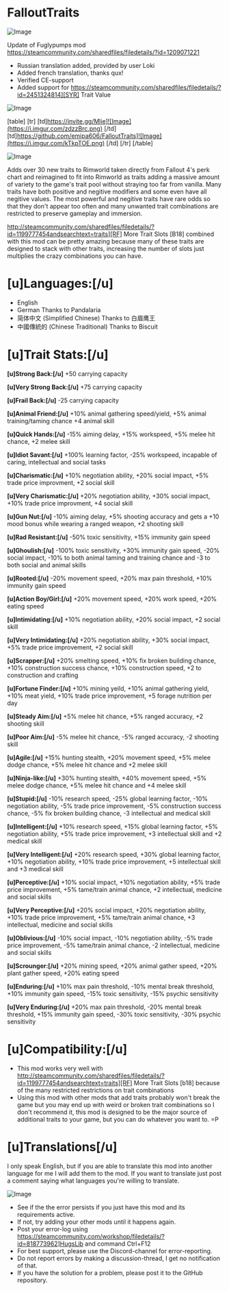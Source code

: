 # FalloutTraits

![Image](https://i.imgur.com/WAEzk68.png)

Update of Fuglypumps mod
https://steamcommunity.com/sharedfiles/filedetails/?id=1209071221

- Russian translation added, provided by user Loki
- Added french translation, thanks qux!
- Verified CE-support
- Added support for https://steamcommunity.com/sharedfiles/filedetails/?id=2451324814][SYR] Trait Value

![Image](https://i.imgur.com/7Gzt3Rg.png)


[table]
	[tr]
		[td]https://invite.gg/Mlie]![Image](https://i.imgur.com/zdzzBrc.png)
[/td]
		[td]https://github.com/emipa606/FalloutTraits]![Image](https://i.imgur.com/kTkpTOE.png)
[/td]
	[/tr]
[/table]
	
![Image](https://i.imgur.com/NOW7jU1.png)


Adds over 30 new traits to Rimworld taken directly from Fallout 4&apos;s perk chart and reimagined to fit into Rimworld as traits adding a massive amount of variety to the game&apos;s trait pool without straying too far from vanilla. Many traits have both positive and negitive modifiers and some even have all negitive values. The most powerful and negitive traits have rare odds so that they don&apos;t appear too often and many unwanted trait combinations are restricted to preserve gameplay and immersion.

http://steamcommunity.com/sharedfiles/filedetails/?id=1199777454andsearchtext=traits][RF] More Trait Slots [B18] combined with this mod can be pretty amazing because many of these traits are designed to stack with other traits, increasing the number of slots just multiplies the crazy combinations you can have.

# [u]Languages:[/u]

- English
- German Thanks to Pandalaria
- 简体中文 (Simplified Chinese) Thanks to 白眉鹰王
- 中國傳統的 (Chinese Traditional) Thanks to Biscuit

# [u]Trait Stats:[/u]


**[u]Strong Back:[/u]** 
+50 carrying capacity

**[u]Very Strong Back:[/u]**
+75 carrying capacity

**[u]Frail Back:[/u]**
-25 carrying capacity

**[u]Animal Friend:[/u]**
+10% animal gathering speed/yield, +5% animal training/taming chance +4 animal skill

**[u]Quick Hands:[/u]**
-15% aiming delay, +15% workspeed, +5% melee hit chance, +2 melee skill

**[u]Idiot Savant:[/u]**
+100% learning factor, -25% workspeed, incapable of caring, intellectual and social tasks

**[u]Charismatic:[/u]**
+10% negotiation ability, +20% social impact, +5% trade price improvment, +2 social skill

**[u]Very Charismatic:[/u]**
+20% negotiation ability, +30% social impact, +10% trade price improvment, +4 social skill

**[u]Gun Nut:[/u]**
-10% aiming delay, +5% shooting accuracy and gets a +10 mood bonus while wearing a ranged weapon, +2 shooting skill

**[u]Rad Resistant:[/u]**
-50% toxic sensitivity, +15% immunity gain speed

**[u]Ghoulish:[/u]**
-100% toxic sensitivity, +30% immunity gain speed, -20% social impact, -10% to both animal taming and training chance and -3 to both social and animal skills

**[u]Rooted:[/u]**
-20% movement speed, +20% max pain threshold, +10% immunity gain speed

**[u]Action Boy/Girl:[/u]**
+20% movement speed, +20% work speed, +20% eating speed

**[u]Intimidating:[/u]**
+10% negotiation ability, +20% social impact, +2 social skill

**[u]Very Intimidating:[/u]**
+20% negotiation ability, +30% social impact, +5% trade price improvement, +2 social skill

**[u]Scrapper:[/u]**
+20% smelting speed, +10% fix broken building chance, +10% construction success chance, +10% construction speed, +2 to construction and crafting

**[u]Fortune Finder:[/u]**
+10% mining yeild, +10% animal gathering yield, +10% meat yield, +10% trade price improvement, +5 forage nutrition per day

**[u]Steady Aim:[/u]**
+5% melee hit chance, +5% ranged accuracy, +2 shooting skill

**[u]Poor Aim:[/u]**
-5% melee hit chance, -5% ranged accuracy, -2 shooting skill

**[u]Agile:[/u]**
+15% hunting stealth, +20% movement speed, +5% melee dodge chance, +5% melee hit chance and +2 melee skill

**[u]Ninja-like:[/u]**
+30% hunting stealth, +40% movement speed, +5% melee dodge chance, +5% melee hit chance and +4 melee skill

**[u]Stupid:[/u]**
-10% research speed, -25% global learning factor, -10% negotiation ability, -5% trade price improvement, -5% construction success chance, -5% fix broken building chance, -3 intellectual and medical skill

**[u]Intelligent:[/u]**
+10% research speed, +15% global learning factor, +5% negotiation ability, +5% trade price improvement, +3 intellectual skill and +2 medical skill

**[u]Very Intelligent:[/u]**
+20% research speed, +30% global learning factor, +10% negotiation ability, +10% trade price improvement, +5 intellectual skill and +3 medical skill

**[u]Perceptive:[/u]**
+10% social impact, +10% negotiation ability, +5% trade price improvement, +5% tame/train animal chance, +2 intellectual, medicine and social skills

**[u]Very Perceptive:[/u]**
+20% social impact, +20% negotiation ability, +10% trade price improvement, +5% tame/train animal chance, +3 intellectual, medicine and social skills

**[u]Oblivious:[/u]**
-10% social impact, -10% negotiation ability, -5% trade price improvement, -5% tame/train animal chance, -2 intellectual, medicine and social skills

**[u]Scrounger:[/u]**
+20% mining speed, +20% animal gather speed, +20% plant gather speed, +20% eating speed

**[u]Enduring:[/u]**
+10% max pain threshold, -10% mental break threshold, +10% immunity gain speed, -15% toxic sensitivity, -15% psychic sensitivity

**[u]Very Enduring:[/u]**
+20% max pain threshold, -20% mental break threshold, +15% immunity gain speed, -30% toxic sensitivity, -30% psychic sensitivity

# [u]Compatibility:[/u]

- This mod works very well with http://steamcommunity.com/sharedfiles/filedetails/?id=1199777454andsearchtext=traits][RF] More Trait Slots [b18] because of the many restricted restrictions on trait combinations
- Using this mod with other mods that add traits probably won&apos;t break the game but you may end up with weird or broken trait combinations so I don&apos;t recommend it, this mod is designed to be the major source of additional traits to your game, but you can do whatever you want to. =P

# [u]Translations[/u]

I only speak English, but if you are able to translate this mod into another language for me I will add them to the mod. If you want to translate just post a comment saying what languages you&apos;re willing to translate.


![Image](https://i.imgur.com/Rs6T6cr.png)



-  See if the the error persists if you just have this mod and its requirements active.
-  If not, try adding your other mods until it happens again.
-  Post your error-log using https://steamcommunity.com/workshop/filedetails/?id=818773962]HugsLib and command Ctrl+F12
-  For best support, please use the Discord-channel for error-reporting.
-  Do not report errors by making a discussion-thread, I get no notification of that.
-  If you have the solution for a problem, please post it to the GitHub repository.




